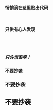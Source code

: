 **悄悄滴在这里贴出代码**
<br />
<br />
<br />
<br />
**只供有心人发现**
<br />
<br />
<br />
<br />
##### 只许借鉴啊！

#### 不要抄袭

### 不要抄袭

## 不要抄袭